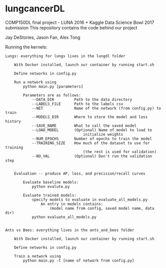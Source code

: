 # lungcancerDL
COMP150DL final project - LUNA 2016 + Kaggle Data Science Bowl 2017 submission
This repository contains the code behind our project

Jay DeStories, Jason Fan, Alex Tong

Running the kernels:

    Lungs: everything for lungs lives in the lungdl folder

        With Docker installed, launch our container by running start.sh

        Define networks in config.py

        Run a network using
            python main.py [parameters]

            Parameters are as follows:
                --DATA_DIR         Path to the data directory
                --LABELS_FILE      Path to the labels csv
                --NET              Name of the network (from config.py) to train
                --MODELS_DIR       Where to store the model and loss history
                --SAVE_NAME        What to call the saved model
                --LOAD_MODEL       (Optional) Name of model to load to 
                                       initialize weights
                --NUM_EPOCHS       Number of epochs to train the model
                --TRAINING_SIZE    How much of the dataset to use for training 
                                       (the rest is used for validation)
                --NO_VAL           (Optional) Don't run the validation step


        Evaluation -- produce AP, loss, and precision/recall curves

            Evaluate baseline models:
                python evalute.py

            Evaluate trained models:
                specify models to evaluate in evaluate_all_models.py
                    An entry in models contains:
                        (model name from config, saved model name, data dir)
                python evaluate_all_models.py


    Ants vs Bees: everything lives in the ants_and_bees folder

        With Docker installed, launch our container by running start.sh

        Define networks in config.py

        Train a network using
            python main.py -t [name of network from config.py]
